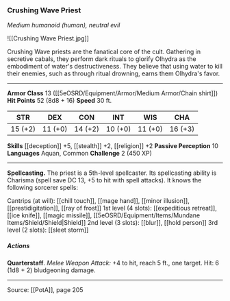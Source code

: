 ### Crushing Wave Priest
_Medium humanoid (human), neutral evil_

![[Crushing Wave Priest.jpg]]

Crushing Wave priests are the fanatical core of the cult. Gathering in secretive cabals, they perform dark rituals to glorify Olhydra as the embodiment of water's destructiveness. They believe that using water to kill their enemies, such as through ritual drowning, earns them Olhydra's favor.






---

**Armor Class** 13 ([[5eOSRD/Equipment/Armor/Medium Armor/Chain shirt]])
**Hit Points** 52 (8d8 + 16)
**Speed** 30 ft.

| STR     | DEX     | CON     | INT     | WIS     | CHA     |
|---------|---------|---------|---------|---------|---------|
| 15 (+2) | 11 (+0) | 14 (+2) | 10 (+0) | 11 (+0) | 16 (+3) |

**Skills** [[deception]] +5, [[stealth]] +2, [[religion]] +2
**Passive Perception** 10
**Languages** Aquan, Common
**Challenge** 2 (450 XP)

---

**Spellcasting.** The priest is a 5th-level spellcaster. Its spellcasting ability is Charisma (spell save DC 13, +5 to hit with spell attacks). It knows the following sorcerer spells:

Cantrips (at will): [[chill touch]], [[mage hand]], [[minor illusion]], [[prestidigitation]], [[ray of frost]]
1st level (4 slots): [[expeditious retreat]], [[ice knife]], [[magic missile]], [[5eOSRD/Equipment/Items/Mundane Items/Shield/Shield|Shield]]
2nd level (3 slots): [[blur]], [[hold person]]
3rd level (2 slots): [[sleet storm]]

##### Actions
**Quarterstaff**. _Melee Weapon Attack:_ +4 to hit, reach 5 ft., one target. Hit: 6 (1d8 + 2) bludgeoning damage.


---

Source: [[PotA]], page 205